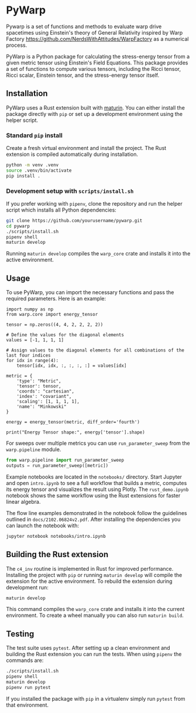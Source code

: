 # PyWarp

Pywarp is a set of functions and methods to evaluate warp drive spacetimes using Einstein's theory of General Relativity inspired by Warp Factory https://github.com/NerdsWithAttitudes/WarpFactory as a numerical process.

PyWarp is a Python package for calculating the stress-energy tensor from a given metric tensor using Einstein's Field Equations. This package provides a set of functions to compute various tensors, including the Ricci tensor, Ricci scalar, Einstein tensor, and the stress-energy tensor itself.

## Installation

PyWarp uses a Rust extension built with [maturin](https://github.com/PyO3/maturin).
You can either install the package directly with `pip` or set up a development
environment using the helper script.

### Standard `pip` install

Create a fresh virtual environment and install the project. The Rust extension
is compiled automatically during installation.

```bash
python -m venv .venv
source .venv/bin/activate
pip install .
```

### Development setup with `scripts/install.sh`

If you prefer working with `pipenv`, clone the repository and run the helper
script which installs all Python dependencies:

```bash
git clone https://github.com/yourusername/pywarp.git
cd pywarp
./scripts/install.sh
pipenv shell
maturin develop
```
Running `maturin develop` compiles the `warp_core` crate and installs it into
the active environment.

## Usage

To use PyWarp, you can import the necessary functions and pass the required parameters. Here is an example:
```
import numpy as np
from warp.core import energy_tensor

tensor = np.zeros((4, 4, 2, 2, 2, 2))

# Define the values for the diagonal elements
values = [-1, 1, 1, 1]

# Assign values to the diagonal elements for all combinations of the last four indices
for idx in range(4):
    tensor[idx, idx, :, :, :, :] = values[idx]

metric = {
    'type': "Metric",
    'tensor': tensor,
    'coords': "cartesian",
    'index': "covariant",
    'scaling': [1, 1, 1, 1],
    'name': "Minkowski"
}

energy = energy_tensor(metric, diff_order='fourth')

print("Energy Tensor shape:", energy['tensor'].shape)
```

For sweeps over multiple metrics you can use `run_parameter_sweep` from the `warp.pipeline` module.
```python
from warp.pipeline import run_parameter_sweep
outputs = run_parameter_sweep([metric])
```


Example notebooks are located in the `notebooks/` directory. Start Jupyter and open
`intro.ipynb` to see a full workflow that builds a metric, computes its energy tensor
and visualizes the result using Plotly. The `rust_demo.ipynb` notebook shows the same
workflow using the Rust extensions for faster linear algebra.

The flow line examples demonstrated in the notebook follow the guidelines
outlined in `docs/2102.06824v2.pdf`. After installing the dependencies you can
launch the notebook with:

```bash
jupyter notebook notebooks/intro.ipynb
```

## Building the Rust extension

The `c4_inv` routine is implemented in Rust for improved performance. Installing
the project with `pip` or running `maturin develop` will compile the extension
for the active environment. To rebuild the extension during development run:

```bash
maturin develop
```
This command compiles the `warp_core` crate and installs it into the current
environment. To create a wheel manually you can also run `maturin build`.

## Testing

The test suite uses `pytest`. After setting up a clean environment and building
the Rust extension you can run the tests. When using `pipenv` the commands are:

```bash
./scripts/install.sh
pipenv shell
maturin develop
pipenv run pytest
```

If you installed the package with `pip` in a virtualenv simply run `pytest` from
that environment.

